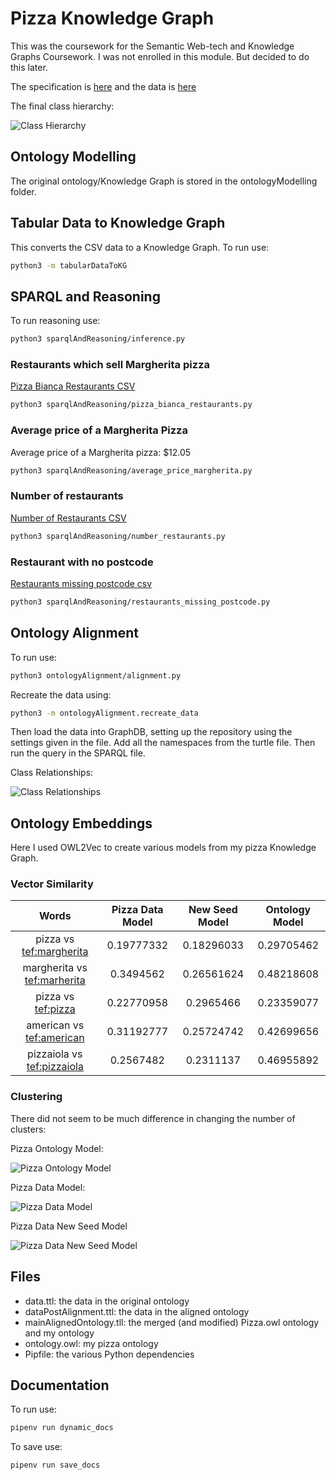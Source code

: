 # Pizza Knowledge Graph

This was the coursework for the Semantic Web-tech and Knowledge Graphs Coursework. I was not enrolled in this module. But decided to do this later.

The specification is [here](https://github.com/turing-knowledge-graphs/teaching/blob/main/city/2020-2021/INM713_Coursework.pdf) and the data is [here](https://www.kaggle.com/datasets/datafiniti/pizza-restaurants-and-the-pizza-they-sell?resource=download)

The final class hierarchy:

![Class Hierarchy](https://github.com/SL477/Pizza_KG/blob/6fca04b2551f58a7955025b2caf3c7821c45d3d4/images/ClassHierarchy.JPG?raw=true)

## Ontology Modelling

The original ontology/Knowledge Graph is stored in the ontologyModelling folder.

## Tabular Data to Knowledge Graph

This converts the CSV data to a Knowledge Graph. To run use:

```bash
python3 -m tabularDataToKG
```

## SPARQL and Reasoning

To run reasoning use:

```bash
python3 sparqlAndReasoning/inference.py
```

### Restaurants which sell Margherita pizza

[Pizza Bianca Restaurants CSV](https://github.com/SL477/Pizza_KG/blob/main/sparqlAndReasoning/pizzaBiancaRestaurants.csv)

```bash
python3 sparqlAndReasoning/pizza_bianca_restaurants.py
```

### Average price of a Margherita Pizza

Average price of a Margherita pizza: $12.05

```bash
python3 sparqlAndReasoning/average_price_margherita.py
```

### Number of restaurants

[Number of Restaurants CSV](https://github.com/SL477/Pizza_KG/blob/main/sparqlAndReasoning/number_restaurants.csv)

```bash
python3 sparqlAndReasoning/number_restaurants.py
```

### Restaurant with no postcode

[Restaurants missing postcode csv](https://github.com/SL477/Pizza_KG/blob/main/sparqlAndReasoning/restaurants_missing_postcode.csv)

```bash
python3 sparqlAndReasoning/restaurants_missing_postcode.py
```

## Ontology Alignment

To run use:

```bash
python3 ontologyAlignment/alignment.py
```

Recreate the data using:

```bash
python3 -m ontologyAlignment.recreate_data
```

Then load the data into GraphDB, setting up the repository using the settings given in the file.
Add all the namespaces from the turtle file.
Then run the query in the SPARQL file.

Class Relationships:

![Class Relationships](/images/ClassRelationships.JPG)

<!--(https://github.com/SL477/Pizza_KG/blob/main/images/ClassRelationships.JPG)-->

## Ontology Embeddings

Here I used OWL2Vec to create various models from my pizza Knowledge Graph.

### Vector Similarity

| Words | Pizza Data Model | New Seed Model | Ontology Model |
| :--: | :--: | :--: | :--: |
|pizza vs [tef:margherita](http://link477.com/ds/pizza#margherita) | 0.19777332 | 0.18296033 | 0.29705462 |
| margherita vs [tef:marherita](http://link477.com/ds/pizza#margherita) | 0.3494562 | 0.26561624 | 0.48218608 |
| pizza vs [tef:pizza](http://link477.com/ds/pizza#pizza) | 0.22770958 | 0.2965466 | 0.23359077 |
| american vs [tef:american](http://link477.com/ds/pizza#american) | 0.31192777 | 0.25724742 | 0.42699656 |
| pizzaiola vs [tef:pizzaiola](http://link477.com/ds/pizza#pizzaiola) | 0.2567482 | 0.2311137 | 0.46955892 |

### Clustering

There did not seem to be much difference in changing the number of clusters:

Pizza Ontology Model:

![Pizza Ontology Model](/images/pizzaOntologyModelClusters.png)

Pizza Data Model:

![Pizza Data Model](/images/pizzaDataModelClusters.png)

Pizza Data New Seed Model

![Pizza Data New Seed Model](/images/pizzaDataNSModelClusters.png)


## Files

- data.ttl: the data in the original ontology
- dataPostAlignment.ttl: the data in the aligned ontology
- mainAlignedOntology.tll: the merged (and modified) Pizza.owl ontology and my ontology
- ontology.owl: my pizza ontology
- Pipfile: the various Python dependencies

## Documentation

To run use:

```bash
pipenv run dynamic_docs
```

To save use:

```bash
pipenv run save_docs
```
